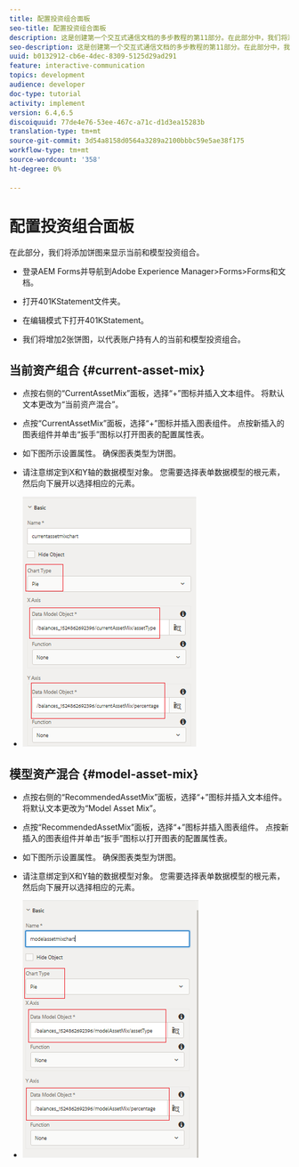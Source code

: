 ```yaml
---
title: 配置投资组合面板
seo-title: 配置投资组合面板
description: 这是创建第一个交互式通信文档的多步教程的第11部分。在此部分中，我们将添加饼图以显示当前和模型投资组合。
seo-description: 这是创建第一个交互式通信文档的多步教程的第11部分。在此部分中，我们将添加饼图以显示当前和模型投资组合。
uuid: b0132912-cb6e-4dec-8309-5125d29ad291
feature: interactive-communication
topics: development
audience: developer
doc-type: tutorial
activity: implement
version: 6.4,6.5
discoiquuid: 77de4e76-53ee-467c-a71c-d1d3ea15283b
translation-type: tm+mt
source-git-commit: 3d54a8158d0564a3289a2100bbbc59e5ae38f175
workflow-type: tm+mt
source-wordcount: '358'
ht-degree: 0%

---
```



# 配置投资组合面板

在此部分，我们将添加饼图来显示当前和模型投资组合。

* 登录AEM Forms并导航到Adobe Experience Manager>Forms>Forms和文档。

* 打开401KStatement文件夹。

* 在编辑模式下打开401KStatement。

* 我们将增加2张饼图，以代表账户持有人的当前和模型投资组合。

## 当前资产组合 {#current-asset-mix}

* 点按右侧的“CurrentAssetMix”面板，选择“+”图标并插入文本组件。 将默认文本更改为“当前资产混合”。

* 点按“CurrentAssetMix”面板，选择“+”图标并插入图表组件。 点按新插入的图表组件并单击“扳手”图标以打开图表的配置属性表。

* 如下图所示设置属性。 确保图表类型为饼图。

* 请注意绑定到X和Y轴的数据模型对象。 您需要选择表单数据模型的根元素，然后向下展开以选择相应的元素。

* ![currentassetmix](assets/currentassetmixchart.png)

## 模型资产混合 {#model-asset-mix}

* 点按右侧的“RecommendedAssetMix”面板，选择“+”图标并插入文本组件。 将默认文本更改为“Model Asset Mix”。

* 点按“RecommendedAssetMix”面板，选择“+”图标并插入图表组件。 点按新插入的图表组件并单击“扳手”图标以打开图表的配置属性表。

* 如下图所示设置属性。 确保图表类型为饼图。

* 请注意绑定到X和Y轴的数据模型对象。 您需要选择表单数据模型的根元素，然后向下展开以选择相应的元素。

* ![assettype](assets/modelassettypechart.png)

